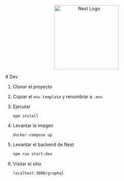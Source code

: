 <p align="center">
  <a href="http://nestjs.com/" target="blank"><img src="https://nestjs.com/img/logo-small.svg" width="200" alt="Nest Logo" /></a>
</p>
# Dev

1. Clonar el proyecto

2. Copiar el ```env.template``` y renombrar a ```.env```

3. Ejecutar 

   ```
   npm install
   ```

4. Levantar la imagen

   ```
   docker-compose up
   ```

5. Levantar el backend de Nest

   ```6
   npm run start:dev
   ```

6. Visitar el sitio

   ```
   localhost:3000/graphql
   ```

   
